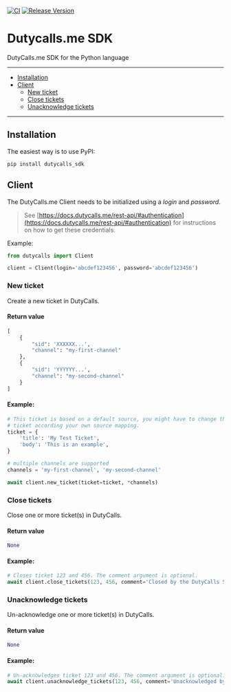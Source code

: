 [![CI](https://github.com/transceptor-technology/python-dutycalls-sdk/workflows/CI/badge.svg)](https://github.com/transceptor-technology/python-dutycalls-sdk/actions)
[![Release Version](https://img.shields.io/github/release/transceptor-technology/python-dutycalls-sdk)](https://github.com/transceptor-technology/python-dutycalls-sdk/releases)

# Dutycalls.me SDK

DutyCalls.me SDK for the Python language

---------------------------------------
  * [Installation](#installation)
  * [Client](#client)
    * [New ticket](#new-ticket)
    * [Close tickets](#close-tickets)
    * [Unacknowledge tickets](#unacknowledge-tickets)

---------------------------------------

## Installation

The easiest way is to use PyPI:

```
pip install dutycalls_sdk
```

## Client

The DutyCalls.me Client needs to be initialized using a *login* and *password*.
> See [https://docs.dutycalls.me/rest-api/#authentication](https://docs.dutycalls.me/rest-api/#authentication) for instructions on how to get these credentials.

Example:

```python
from dutycalls import Client

client = Client(login='abcdef123456', password='abcdef123456')
```

### New ticket

Create a new ticket in DutyCalls.

#### Return value

```python
[
    {
        "sid": 'XXXXXX...',
        "channel": "my-first-channel"
    },
    {
        "sid": 'YYYYYY...',
        "channel": "my-second-channel"
    }
]
```

#### Example:
```python
# This ticket is based on a default source, you might have to change the
# ticket according your own source mapping.
ticket = {
    'title': 'My Test Ticket',
    'body': 'This is an example',
}

# multiple channels are supported
channels = 'my-first-channel', 'my-second-channel'

await client.new_ticket(ticket=ticket, *channels)
```

### Close tickets

Close one or more ticket(s) in DutyCalls.

#### Return value

```python
None
```

#### Example:

```python
# Closes ticket 123 and 456. The comment argument is optional.
await client.close_tickets(123, 456, comment='Closed by the DutyCalls SDK')
```

### Unacknowledge tickets

Un-acknowledge one or more ticket(s) in DutyCalls.

#### Return value

```python
None
```

#### Example:

```python
# Un-acknowledges ticket 123 and 456. The comment argument is optional.
await client.unacknowledge_tickets(123, 456, comment='Unacknowledged by the DutyCalls SDK'))
```

